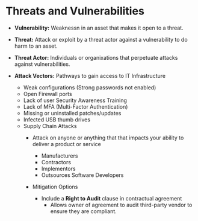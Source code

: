 # Threats and Vulnerabilities

- **Vulnerability:**  Weaknessn in an asset that makes it open to a threat.

- **Threat:**  Attack or exploit by a threat actor against a vulnerability to do harm to an asset.

- **Threat Actor:**  Individuals or organixations that perpetuate attacks against vulnerabilities.

- **Attack Vectors:**  Pathways to gain access to IT Infrastructure
    - Weak configurations (Strong passwords not enabled)
    - Open Firewall ports
    - Lack of user Security Awareness Training
    - Lack of MFA (Multi-Factor Authentication)
    - Missing or uninstalled patches/updates
    - Infected USB thumb drives
    - Supply Chain Attacks  
        - Attack on anyone or anything that that impacts your ability to deliver a product or service
            - Manufacturers
            - Contractors
            - Implementors
            - Outsources Software Developers

        - Mitigation Options
            - Include a **Right to Audit** clause in contractual agreement
                - Allows owner of agreement to audit third-party vendor to ensure they are compliant.








